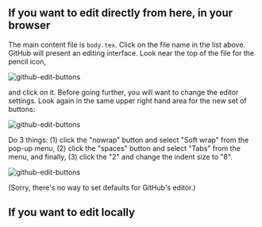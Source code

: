 ## If you want to edit directly from here, in your browser

The main content file is `body.tex`.  Click on the file name in the list above.  GitHub will present an editing interface.  Look near the top of the file for the pencil icon,

![github-edit-buttons](https://github.com/sbmlteam/nih-response-15-002/raw/master/.readme/github-edit-buttons.png)

and click on it.  Before going further, you will want to change the editor settings.  Look again in the same upper right hand area for the new set of buttons:

![github-edit-buttons](https://github.com/sbmlteam/nih-response-15-002/raw/master/.readme/github-nowrap.png)

Do 3 things: (1) click the "nowrap" button and select "Soft wrap" from the pop-up menu, (2) click the "spaces" button and select "Tabs" from the menu, and finally, (3) click the "2" and change the indent size to "8".

![github-edit-buttons](https://github.com/sbmlteam/nih-response-15-002/raw/master/.readme/github-soft-wrap.png)

(Sorry, there's no way to set defaults for GitHub's editor.)

## If you want to edit locally
